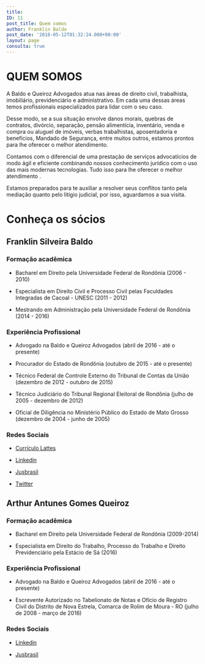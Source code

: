 ```yaml
---
title: 
ID: 11
post_title: Quem somos
author: Franklin Baldo
post_date: '2016-05-12T01:32:24.000+00:00'
layout: page
consulta: true
---
```


# QUEM SOMOS

A Baldo e Queiroz Advogados atua nas áreas de direito civil, trabalhista, imobiliário, previdenciário e administrativo. Em cada uma dessas áreas temos profissionais especializados para lidar com o seu caso.

Desse modo, se a sua situação envolve danos morais, quebras de contratos, divórcio, separação, pensão alimentícia, inventário, venda e compra ou aluguel de imóveis, verbas trabalhistas, aposentadoria e benefícios, Mandado de Segurança, entre muitos outros, estamos prontos para lhe oferecer o melhor atendimento.

Contamos com o diferencial de uma prestação de serviços advocatícios de modo ágil e eficiente combinando nossos conhecimento jurídico com o uso das mais modernas tecnologias. Tudo isso para lhe oferecer o melhor atendimento .

Estamos preparados para te auxiliar a resolver seus conflitos tanto pela mediação quanto pelo litígio judicial, por isso,  aguardamos a sua visita.

# Conheça os sócios

## Franklin Silveira Baldo

### Formação acadêmica

* Bacharel em Direito pela Universidade Federal de Rondônia (2006 - 2010)

* Especialista em Direito Civil e Processo Civil pelas Faculdades Integradas de Cacoal - UNESC (2011 - 2012)

* Mestrando em Administração pela Universidade Federal de Rondônia (2014 - 2016)

### Experiência Profissional

* Advogado na Baldo e Queiroz Advogados (abril de 2016 - até o presente)

* Procurador do Estado de Rondônia (outubro de 2015 - até o presente)

* Técnico Federal de Controle Externo do Tribunal de Contas da União (dezembro de 2012 - outubro de 2015)

* Técnico Judiciário do Tribunal Regional Eleitoral de Rondônia (julho de 2005 - dezembro de 2012)

* Oficial de Diligência no Ministério Público do Estado de Mato Grosso (dezembro de 2004 - junho de 2005)

### Redes Sociais

* [Currículo Lattes](http://buscatextual.cnpq.br/buscatextual/visualizacv.do?id=K4384333Z9)

* [Linkedin](https://www.linkedin.com/in/franklinbaldo)

* [Jusbrasil](http://franklinbaldo.jusbrasil.com.br)

* [Twitter](https://twitter.com/franklinbaldo)

## Arthur Antunes Gomes Queiroz

### Formação acadêmica

* Bacharel em Direito pela Universidade Federal de Rondônia (2009-2014)

* Especialista em Direito do Trabalho, Processo do Trabalho e Direito Previdenciário pela Estácio de Sá (2016)

### Experiência Profissional

* Advogado na Baldo e Queiroz Advogados (abril de 2016 - até o presente)

* Escrevente Autorizado no Tabelionato de Notas e Ofício de Registro Civil do Distrito de Nova Estrela, Comarca de Rolim de Moura - RO  (julho de 2008 - março de 2016)

### Redes Sociais

* [Linkedin](https://br.linkedin.com/in/arthur-antunes-8110a8b4)

* [Jusbrasil](http://arthurantunes792.jusbrasil.com.br/)
